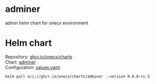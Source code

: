 # adminer

admin helm chart for onecx environment 

# Helm chart

Repository: [ghcr.io/onecx/charts](https://github.com/orgs/onecx/packages)  
Chart: [adminer](helm/Chart.yaml)  
Configuration: [values.yaml](helm/values.yaml)

```
helm pull oci://ghcr.io/onecx/charts/adminer --version 0.0.0-rc.5
```
